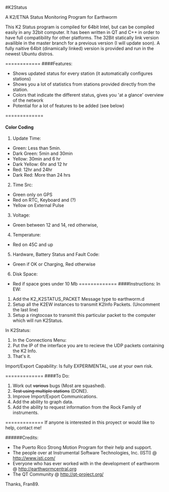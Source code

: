 #K2Status

A K2/ETNA Status Monitoring Program for Earthworm

This K2 Status program is compiled for 64bit Intel, but can be compiled easily 
in any 32bit computer. It has been written in QT and C++ in order to have full 
compatibility for other platforms. The 32Bit statically link version availible
in the master branch for a previous version (I will update soon). A fully naitive 
64bit (dinamically linked) version is provided and run in the newest Ubuntu distros. 

============
####Features:
* Shows updated status for every station (it automatically configures stations)
* Shows you a lot of statistics from stations provided directly from the station.
* Colors that indicate the different status, gives you 'at a glance' overview of the network
* Potential for a lot of features to be added (see below)

=============
#### Color Coding

1. Update Time:
  * Green: Less than 5min.
  * Dark Green: 5min and 30min
  * Yellow: 30min and 6 hr
  * Dark Yellow: 6hr and 12 hr
  * Red: 12hr and 24hr
  * Dark Red: More than 24 hrs
2. Time Src:
  * Green only on GPS
  * Red on RTC, Keyboard and (?)
  * Yellow on External Pulse
3. Voltage:
  * Green between 12 and 14, red otherwise,
4. Temperature:
  * Red on 45C and up
5. Hardware, Battery Status and Fault Code:
  * Green if OK or Charging, Red otherwise
6. Disk Space:
  * Red if space goes under 10 Mb
=============
####Instructions:
In EW:

1. Add the K2_K2STATUS_PACKET Message type to earthworm.d
2. Setup all the K2EW instances to transmit K2Info Packets. (Uncomment the last line) 
3. Setup a ringtocoax to transmit this particular packet to the computer which will run K2Status.

In K2Status:

1. In the Connections Menu:
2. Put the IP of the interface you are to recieve the UDP packets containing the K2 Info.
3. That's it.

Import/Export Capability: Is fully EXPERIMENTAL, use at your own risk.

=============
####To Do:
1. Work out ~~various~~ bugs (Most are squashed).
2. ~~Test using multiple stations~~ (DONE).
3. Improve Import/Export Communications.
4. Add the ability to graph data.
5. Add the ability to request information from the Rock Family of instruments.

=============
If anyone is interested in this proyect or would like to help, contact me!

######Credits:
* The Puerto Rico Strong Motion Program for their help and support.
* The people over at Instrumental Software Technologies, Inc. (ISTI) @ http://www.isti.com/
* Everyone who has ever worked with in the development of earthworm @ http://earthwormcentral.org
* The QT Community @ http://qt-project.org/


Thanks,
Fran89.

